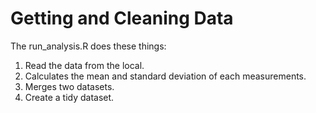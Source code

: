 # Getting and Cleaning Data
The run_analysis.R does these things:
1. Read the data from the local.
2. Calculates the mean and standard deviation of each measurements.
3. Merges two datasets.
4. Create a tidy dataset.